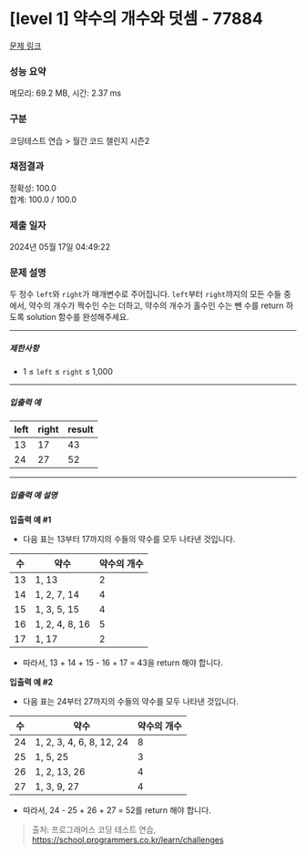 # [level 1] 약수의 개수와 덧셈 - 77884 

[문제 링크](https://school.programmers.co.kr/learn/courses/30/lessons/77884) 

### 성능 요약

메모리: 69.2 MB, 시간: 2.37 ms

### 구분

코딩테스트 연습 > 월간 코드 챌린지 시즌2

### 채점결과

정확성: 100.0<br/>합계: 100.0 / 100.0

### 제출 일자

2024년 05월 17일 04:49:22

### 문제 설명

<p style="user-select: auto !important;">두 정수 <code style="user-select: auto !important;">left</code>와 <code style="user-select: auto !important;">right</code>가 매개변수로 주어집니다. <code style="user-select: auto !important;">left</code>부터 <code style="user-select: auto !important;">right</code>까지의 모든 수들 중에서, 약수의 개수가 짝수인 수는 더하고, 약수의 개수가 홀수인 수는 뺀 수를 return 하도록 solution 함수를 완성해주세요.</p>

<hr style="user-select: auto !important;">

<h5 style="user-select: auto !important;">제한사항</h5>

<ul style="user-select: auto !important;">
<li style="user-select: auto !important;">1 ≤ <code style="user-select: auto !important;">left</code> ≤ <code style="user-select: auto !important;">right</code> ≤ 1,000</li>
</ul>

<hr style="user-select: auto !important;">

<h5 style="user-select: auto !important;">입출력 예</h5>
<table class="table" style="user-select: auto !important;">
        <thead style="user-select: auto !important;"><tr style="user-select: auto !important;">
<th style="user-select: auto !important;">left</th>
<th style="user-select: auto !important;">right</th>
<th style="user-select: auto !important;">result</th>
</tr>
</thead>
        <tbody style="user-select: auto !important;"><tr style="user-select: auto !important;">
<td style="user-select: auto !important;">13</td>
<td style="user-select: auto !important;">17</td>
<td style="user-select: auto !important;">43</td>
</tr>
<tr style="user-select: auto !important;">
<td style="user-select: auto !important;">24</td>
<td style="user-select: auto !important;">27</td>
<td style="user-select: auto !important;">52</td>
</tr>
</tbody>
      </table>
<hr style="user-select: auto !important;">

<h5 style="user-select: auto !important;">입출력 예 설명</h5>

<p style="user-select: auto !important;"><strong style="user-select: auto !important;">입출력 예 #1</strong></p>

<ul style="user-select: auto !important;">
<li style="user-select: auto !important;">다음 표는 13부터 17까지의 수들의 약수를 모두 나타낸 것입니다.</li>
</ul>
<table class="table" style="user-select: auto !important;">
        <thead style="user-select: auto !important;"><tr style="user-select: auto !important;">
<th style="user-select: auto !important;">수</th>
<th style="user-select: auto !important;">약수</th>
<th style="user-select: auto !important;">약수의 개수</th>
</tr>
</thead>
        <tbody style="user-select: auto !important;"><tr style="user-select: auto !important;">
<td style="user-select: auto !important;">13</td>
<td style="user-select: auto !important;">1, 13</td>
<td style="user-select: auto !important;">2</td>
</tr>
<tr style="user-select: auto !important;">
<td style="user-select: auto !important;">14</td>
<td style="user-select: auto !important;">1, 2, 7, 14</td>
<td style="user-select: auto !important;">4</td>
</tr>
<tr style="user-select: auto !important;">
<td style="user-select: auto !important;">15</td>
<td style="user-select: auto !important;">1, 3, 5, 15</td>
<td style="user-select: auto !important;">4</td>
</tr>
<tr style="user-select: auto !important;">
<td style="user-select: auto !important;">16</td>
<td style="user-select: auto !important;">1, 2, 4, 8, 16</td>
<td style="user-select: auto !important;">5</td>
</tr>
<tr style="user-select: auto !important;">
<td style="user-select: auto !important;">17</td>
<td style="user-select: auto !important;">1, 17</td>
<td style="user-select: auto !important;">2</td>
</tr>
</tbody>
      </table>
<ul style="user-select: auto !important;">
<li style="user-select: auto !important;">따라서, 13 + 14 + 15 - 16 + 17 = 43을 return 해야 합니다.</li>
</ul>

<p style="user-select: auto !important;"><strong style="user-select: auto !important;">입출력 예 #2</strong></p>

<ul style="user-select: auto !important;">
<li style="user-select: auto !important;">다음 표는 24부터 27까지의 수들의 약수를 모두 나타낸 것입니다.</li>
</ul>
<table class="table" style="user-select: auto !important;">
        <thead style="user-select: auto !important;"><tr style="user-select: auto !important;">
<th style="user-select: auto !important;">수</th>
<th style="user-select: auto !important;">약수</th>
<th style="user-select: auto !important;">약수의 개수</th>
</tr>
</thead>
        <tbody style="user-select: auto !important;"><tr style="user-select: auto !important;">
<td style="user-select: auto !important;">24</td>
<td style="user-select: auto !important;">1, 2, 3, 4, 6, 8, 12, 24</td>
<td style="user-select: auto !important;">8</td>
</tr>
<tr style="user-select: auto !important;">
<td style="user-select: auto !important;">25</td>
<td style="user-select: auto !important;">1, 5, 25</td>
<td style="user-select: auto !important;">3</td>
</tr>
<tr style="user-select: auto !important;">
<td style="user-select: auto !important;">26</td>
<td style="user-select: auto !important;">1, 2, 13, 26</td>
<td style="user-select: auto !important;">4</td>
</tr>
<tr style="user-select: auto !important;">
<td style="user-select: auto !important;">27</td>
<td style="user-select: auto !important;">1, 3, 9, 27</td>
<td style="user-select: auto !important;">4</td>
</tr>
</tbody>
      </table>
<ul style="user-select: auto !important;">
<li style="user-select: auto !important;">따라서, 24 - 25 + 26 + 27 = 52를 return 해야 합니다.</li>
</ul>


> 출처: 프로그래머스 코딩 테스트 연습, https://school.programmers.co.kr/learn/challenges